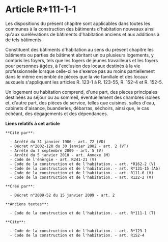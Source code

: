 # Article R*111-1-1

Les dispositions du présent chapitre sont applicables dans toutes les communes à la construction des bâtiments d'habitation
nouveaux ainsi qu'aux surélévations de bâtiments d'habitation anciens et aux additions à de tels bâtiments. 

Constituent des bâtiments d'habitation au sens du présent chapitre les bâtiments ou parties de bâtiment abritant un ou
plusieurs logements, y compris les foyers, tels que les foyers de jeunes travailleurs et les foyers pour personnes âgées, à
l'exclusion des locaux destinés à la vie professionnelle lorsque celle-ci ne s'exerce pas au moins partiellement dans le même
ensemble de pièces que la vie familiale et des locaux auxquels s'appliquent les articles R. 123-1 à R. 123-55, R. 152-4 et R.
152-5.

Un logement ou habitation comprend, d'une part, des pièces principales destinées au séjour ou au sommeil, éventuellement des
chambres isolées et, d'autre part, des pièces de service, telles que cuisines, salles d'eau, cabinets d'aisance, buanderies,
débarras, séchoirs, ainsi que, le cas échéant, des dégagements et des dépendances.

**Liens relatifs à cet article**

	**Cité par**:

	  - Arrêté du 31 janvier 1986 - art. 72 (VD)
	  - Décret n°2002-120 du 30 janvier 2002 - art. 2 (VT)
	  - Arrêté du 7 septembre 2009 - art. 5 (V)
	  - Arrêté du 5 janvier 2010 - art. Annexe (M)
	  - Code de l'énergie - art. R241-21 (V)
	  - Code de la construction et de l'habitation. - art. *R162-2 (V)
	  - Code de la construction et de l'habitation. - art. R*131-15 (Ab)
	  - Code de la construction et de l'habitation. - art. R111-6 (V)
	  - Code de la construction et de l'habitation. - art. R122-2 (V)

	**Créé par**:

	  - Décret n°2009-52 du 15 janvier 2009 - art. 2

	**Anciens textes**:

	  - Code de la construction et de l'habitation. - art. R*111-1 (T)

	**Cite**:

	  - Code de la construction et de l'habitation. - art. R*123-1
	  - Code de la construction et de l'habitation. - art. R152-4
